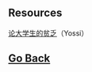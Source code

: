 ## Resources

[论大学生的贫乏<CN>](https://yaotongyuannvv.github.io/resources/dela1966.pdf)（Yossi）

## [Go Back](https://yaotongyuannvv.github.io/)
